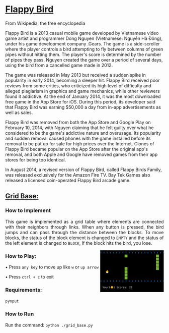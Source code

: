 # [Flappy Bird](https://en.wikipedia.org/wiki/Flappy_Bird)

From Wikipedia, the free encyclopedia


Flappy Bird is a 2013 casual mobile game developed by Vietnamese video game artist and programmer Dong Nguyen (Vietnamese: Nguyễn Hà Đông), under his game development company .Gears. The game is a side-scroller where the player controls a bird attempting to fly between columns of green pipes without hitting them. The player's score is determined by the number of pipes they pass. Nguyen created the game over a period of several days, using the bird from a cancelled game made in 2012.

The game was released in May 2013 but received a sudden spike in popularity in early 2014, becoming a sleeper hit. Flappy Bird received poor reviews from some critics, who criticized its high level of difficulty and alleged plagiarism in graphics and game mechanics, while other reviewers found it addictive. At the end of January 2014, it was the most downloaded free game in the App Store for iOS. During this period, its developer said that Flappy Bird was earning $50,000 a day from in-app advertisements as well as sales.

Flappy Bird was removed from both the App Store and Google Play on February 10, 2014, with Nguyen claiming that he felt guilty over what he considered to be the game's addictive nature and overusage. Its popularity and sudden removal caused phones with the game installed before its removal to be put up for sale for high prices over the Internet. Clones of Flappy Bird became popular on the App Store after the original app's removal, and both Apple and Google have removed games from their app stores for being too identical.

In August 2014, a revised version of Flappy Bird, called Flappy Birds Family, was released exclusively for the Amazon Fire TV. Bay Tek Games also released a licensed coin-operated Flappy Bird arcade game.

## [Grid Base:](./grid_base.py)

<div style="text-align: justify;">


### How to Implement
This game is implemented as a grid table where elements are connected with their neighbors through links. When any button is pressed, the bird jumps and can pass through the distance between the blocks. To move blocks, the status of the block element is changed to `EMPTY` and the status of the left element is changed to `BLOCK`, If the block hits the bird, you lose.



<img align=right style="width:40%;" src="../../../docs/images/flappy_birds.png">


### How to Play:
•  Press `any key` to move up like `w` or `up arrow`

•  Press `ctrl + c` to exit


### Requirements:
`pynput`

### How to Run
Run the command: `python ./grid_base.py`
</div>
